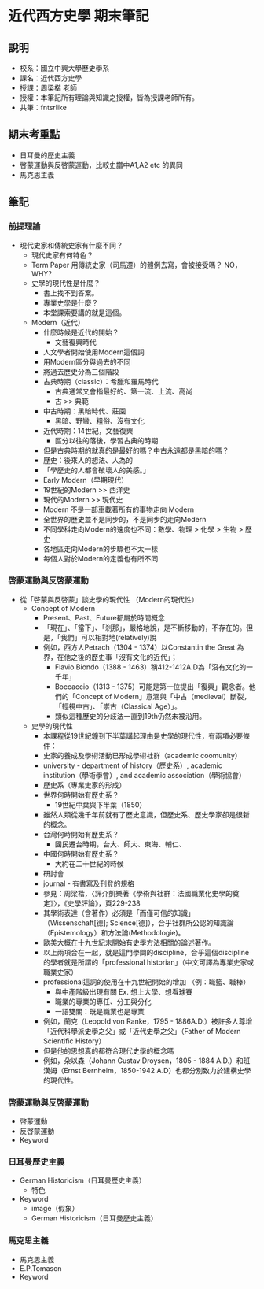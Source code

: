 # 近代西方史學 期末筆記
## 說明
* 校系：國立中興大學歷史學系
* 課名：近代西方史學
* 授課：周梁楷 老師
* 授權：本筆記所有理論與知識之授權，皆為授課老師所有。
* 共筆：fntsrlike

## 期末考重點
* 日耳曼的歷史主義
* 啓蒙運動與反啓蒙運動，比較史譜中A1,A2 etc 的異同
* 馬克思主義

## 筆記
### 前提理論
* 現代史家和傳統史家有什麼不同？
    * 現代史家有何特色？
    * Term Paper 用傳統史家（司馬遷）的體例去寫，會被接受嗎？ NO，WHY?
    * 史學的現代性是什麼？
        * 書上找不到答案。
        * 專業史學是什麼？
        * 本堂課索要講的就是這個。
    * Modern（近代）
        * 什麼時候是近代的開始？
            * 文藝復興時代
        * 人文學者開始使用Modern這個詞
        * 用Modern區分與過去的不同
        * 將過去歷史分為三個階段
        * 古典時期（classic）：希臘和羅馬時代
            * 古典通常又會指最好的、第一流、上流、高尚
            * 古 >> 典範
        * 中古時期：黑暗時代、莊園
            * 黑暗、野蠻、粗俗、沒有文化
        * 近代時期：14世紀，文藝復興
            * 區分以往的落後，學習古典的時期
        * 但是古典時期的就真的是最好的嗎？中古永遠都是黑暗的嗎？
        * 歷史：後來人的想法、人為的
        * 「學歷史的人都會破壞人的美感。」 
        * Early Modern（早期現代）
        * 19世紀的Modern >> 西洋史
        * 現代的Modern >> 現代史
        * Modern 不是一部車載著所有的事物走向 Modern
        * 全世界的歷史並不是同步的，不是同步的走向Modern
        * 不同學科走向Modern的速度也不同：數學、物理 > 化學 > 生物 > 歷史
        * 各地區走向Modern的步驟也不太一樣
        * 每個人對於Modern的定義也有所不同
    
    

### 啓蒙運動與反啓蒙運動
* 從「啓蒙與反啓蒙」談史學的現代性 （Modern的現代性）
    * Concept of Modern
        * Present、Past、Future都屬於時間概念
        * 「現在」、「當下」、「剎那」，嚴格地說，是不斷移動的，不存在的。但是，「我們」可以相對地(relatively)說
        * 例如，西方人Petrach（1304 - 1374）以Constantin the Great 為界，在他之後的歷史事「沒有文化的近代」；
            * Flavio Biondo（1388 - 1463）稱412-1412A.D為「沒有文化的一千年」
            * Boccaccio（1313 - 1375）可能是第一位提出「復興」觀念者。他們的「Concept of Modern」意涵與「中古（medieval）斷裂，「輕視中古」、「崇古（Classical Age）」。
            * 類似這種歷史的分歧法一直到19th仍然未被沿用。
    * 史學的現代性
        * 本課程從19世紀鐘到下半葉講起理由是史學的現代性，有兩項必要條件：
        * 史家的養成及學術活動已形成學術社群（academic coomunity）
        * university - department of history（歷史系）, academic institution（學術學會）, and academic association（學術協會）
        * 歷史系（專業史家的形成）
        * 世界何時開始有歷史系？
            * 19世紀中葉與下半葉（1850） 
        * 雖然人類從幾千年前就有了歷史意識，但歷史系、歷史學家卻是很新的概念。
        * 台灣何時開始有歷史系？
            * 國民遷台時期，台大、師大、東海、輔仁、
        * 中國何時開始有歷史系？
            * 大約在二十世紀的時候
        * 研討會
        * journal - 有書寫及刊登的規格
        * 參見：周梁楷，〈評介凱樂著《學術與社群：法國職業化史學的奠定》〉，《史學評論》，頁229-238       
        * 其學術表達（含著作）必須是「而僅可信的知識」（Wissenschaft[德]; Science[德]），合乎社群所公認的知識論（Epistemology）和方法論(Methodologie)。
        * 歐美大概在十九世紀末開始有史學方法相關的論述著作。
        * 以上兩項合在一起，就是這門學問的discipline，合乎這個discipline的學者就是所謂的「professional historian」（中文可譯為專業史家或職業史家）
        * professional這詞的使用在十九世紀開始的增加 （例：職籃、職棒）
            * 與中產階級出現有關 Ex. 想上大學、想看球賽
            * 職業的專業的專任、分工與分化
            * 一語雙關：既是職業也是專業        
        * 例如，蘭克（Leopold von Ranke，1795 - 1886A.D.）被許多人尊增「近代科學派史學之父」或「近代史學之父」（Father of Modern Scientific History）
        * 但是他的思想真的都符合現代史學的概念嗎
        * 例如，朵以森（Johann Gustav Droysen，1805 - 1884 A.D.）和班漢姆（Ernst Bernheim，1850-1942 A.D）也都分別致力於建構史學的現代性。            

    
### 啓蒙運動與反啓蒙運動
* 啓蒙運動
* 反啓蒙運動
* Keyword

### 日耳曼歷史主義
* German Historicism（日耳曼歷史主義）
    * 特色
* Keyword
    * image（假象）
    * German Historicism（日耳曼歷史主義）

### 馬克思主義
* 馬克思主義
* E.P.Tomason
* Keyword




